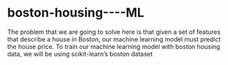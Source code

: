 # boston-housing----ML

The problem that we are going to solve here is that given a set of features 
that describe a house in Boston, our machine learning model must 
predict the house price. To train our machine learning model with boston 
housing data, we will be using scikit-learn’s boston dataset 
